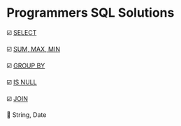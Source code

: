 # Programmers SQL Solutions

:ballot_box_with_check: [SELECT](https://github.com/LeeWooJung/Programmers/tree/main/SQL/SELECT)

:ballot_box_with_check: [SUM, MAX, MIN](https://github.com/LeeWooJung/Programmers/tree/main/SQL/SUM%2C%20MAX%2C%20MIN)

:ballot_box_with_check: [GROUP BY](https://github.com/LeeWooJung/Programmers/tree/main/SQL/GROUP%20BY)

:ballot_box_with_check: [IS NULL](https://github.com/LeeWooJung/Programmers/tree/main/SQL/IS%20NULL)

:ballot_box_with_check: [JOIN](https://github.com/LeeWooJung/Programmers/tree/main/SQL/JOIN)

:black_square_button: String, Date